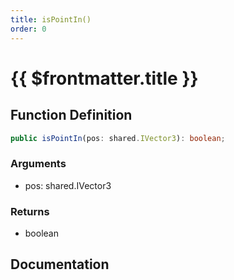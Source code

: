 ```yaml
---
title: isPointIn()
order: 0
---
```


# {{ $frontmatter.title }}

## Function Definition

```ts
public isPointIn(pos: shared.IVector3): boolean;
```

### Arguments

* pos: shared.IVector3

### Returns

* boolean

## Documentation

<!--@include: ./parts/isPointIn.md-->
